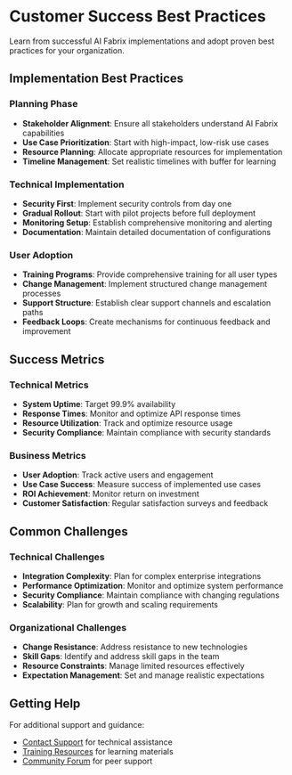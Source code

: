 # Customer Success Best Practices

Learn from successful AI Fabrix implementations and adopt proven best practices for your organization.

## Implementation Best Practices

### Planning Phase
- **Stakeholder Alignment**: Ensure all stakeholders understand AI Fabrix capabilities
- **Use Case Prioritization**: Start with high-impact, low-risk use cases
- **Resource Planning**: Allocate appropriate resources for implementation
- **Timeline Management**: Set realistic timelines with buffer for learning

### Technical Implementation
- **Security First**: Implement security controls from day one
- **Gradual Rollout**: Start with pilot projects before full deployment
- **Monitoring Setup**: Establish comprehensive monitoring and alerting
- **Documentation**: Maintain detailed documentation of configurations

### User Adoption
- **Training Programs**: Provide comprehensive training for all user types
- **Change Management**: Implement structured change management processes
- **Support Structure**: Establish clear support channels and escalation paths
- **Feedback Loops**: Create mechanisms for continuous feedback and improvement

## Success Metrics

### Technical Metrics
- **System Uptime**: Target 99.9% availability
- **Response Times**: Monitor and optimize API response times
- **Resource Utilization**: Track and optimize resource usage
- **Security Compliance**: Maintain compliance with security standards

### Business Metrics
- **User Adoption**: Track active users and engagement
- **Use Case Success**: Measure success of implemented use cases
- **ROI Achievement**: Monitor return on investment
- **Customer Satisfaction**: Regular satisfaction surveys and feedback

## Common Challenges

### Technical Challenges
- **Integration Complexity**: Plan for complex enterprise integrations
- **Performance Optimization**: Monitor and optimize system performance
- **Security Compliance**: Maintain compliance with changing regulations
- **Scalability**: Plan for growth and scaling requirements

### Organizational Challenges
- **Change Resistance**: Address resistance to new technologies
- **Skill Gaps**: Identify and address skill gaps in the team
- **Resource Constraints**: Manage limited resources effectively
- **Expectation Management**: Set and manage realistic expectations

## Getting Help

For additional support and guidance:
- [Contact Support](../resources/support.md) for technical assistance
- [Training Resources](../resources/training.md) for learning materials
- [Community Forum](../resources/community.md) for peer support
